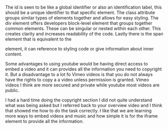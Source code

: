 The id is seen to be like a global identifier or also an identification label, this should be a unique identifier to that specific element.
The class attribute groups similar types of elements together and allows for easy styling.
The div element offers developers block-level element that groups together common elements. These can be singular or nested within each other. This creates clarity and increases readability of the code.
Lastly there is the span element that is equivalent to the <div> element, it can reference to styling code or give information about inner content.

Some advantages to using youtube would be having direct access to embed a video and it can provides all the information you need to copyright it. But a disadvantage to a lot fo Vimeo videos is that you do not always have the rights to copy a a video unless permission is granted. Vimeo videos I think are more secured and private while youtube most videos are public. 

I had a hard time doing the copyright section I did not quite understand what was being asked but I referred back to your overview video and I think that showed me how to do the task correctly. I like that we are learning more ways to embed videos and music and how simple it is for the iframe element to provide all the information.
